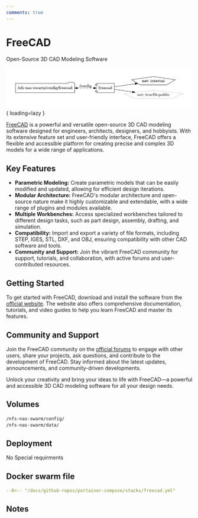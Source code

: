```yaml
---
comments: true
---
```


# FreeCAD

Open-Source 3D CAD Modeling Software

![freecad diagram](../assets/diagrams/freecad.png){ loading=lazy }

[FreeCAD](https://www.freecadweb.org/) is a powerful and versatile open-source 3D CAD modeling software designed for engineers, architects, designers, and hobbyists. With its extensive feature set and user-friendly interface, FreeCAD offers a flexible and accessible platform for creating precise and complex 3D models for a wide range of applications.

## Key Features

- **Parametric Modeling:** Create parametric models that can be easily modified and updated, allowing for efficient design iterations.
- **Modular Architecture:** FreeCAD's modular architecture and open-source nature make it highly customizable and extendable, with a wide range of plugins and modules available.
- **Multiple Workbenches:** Access specialized workbenches tailored to different design tasks, such as part design, assembly, drafting, and simulation.
- **Compatibility:** Import and export a variety of file formats, including STEP, IGES, STL, DXF, and OBJ, ensuring compatibility with other CAD software and tools.
- **Community and Support:** Join the vibrant FreeCAD community for support, tutorials, and collaboration, with active forums and user-contributed resources.

## Getting Started

To get started with FreeCAD, download and install the software from the [official website](https://www.freecadweb.org/). The website also offers comprehensive documentation, tutorials, and video guides to help you learn FreeCAD and master its features.

## Community and Support

Join the FreeCAD community on the [official forums](https://forum.freecadweb.org/) to engage with other users, share your projects, ask questions, and contribute to the development of FreeCAD. Stay informed about the latest updates, announcements, and community-driven developments.

Unlock your creativity and bring your ideas to life with FreeCAD—a powerful and accessible 3D CAD modeling software for all your design needs.


## Volumes

```bash
/nfs-nas-swarm/config/
/nfs-nas-swarm/data/
```

## Deployment
No Special requirments

## Docker swarm file
``` yaml linenums="1" 
--8<-- "/docs/github-repos/portainer-compose/stacks/freecad.yml"
```

## Notes

